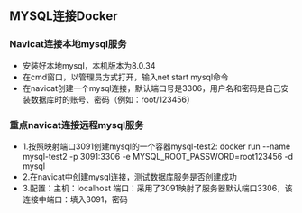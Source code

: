 ## MYSQL连接Docker
### Navicat连接本地mysql服务
- 安装好本地mysql，本机版本为8.0.34
- 在cmd窗口，以管理员方式打开，输入net start mysql命令
- 在navicat创建一个mysql连接，默认端口号是3306，用户名和密码是自己安装数据库时的账号、密码（例如：root/123456）
### 重点navicat连接远程mysql服务
- 1.按照映射端口3091创建mysql的一个容器mysql-test2: docker run --name mysql-test2 -p 3091:3306 -e MYSQL_ROOT_PASSWORD=root123456 -d mysql
- 2.在navicat中创建mysql连接，测试数据库服务是否创建成功
- 3.配置：主机：localhost 端口：采用了3091映射了服务器默认端口3306，该连接中端口：填入3091，密码



